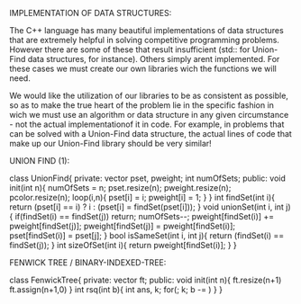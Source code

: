 IMPLEMENTATION OF DATA STRUCTURES:

The C++ language has many beautiful implementations of data structures that are extremely helpful in solving competitive programming
problems. However there are some of these that result insufficient (std::<set> for Union-Find data structures, for instance).
Others simply arent implemented. For these cases we must create our own libraries wich the functions we will need.

We would like the utilization of our libraries to be as consistent as possible, so as to make the true heart of the problem lie in the
specific fashion in wich we must use an algorithm or data structure in any given circumstance - not the actual implementationof it in code.
For example, in problems that can be solved with a Union-Find data structure, the actual lines of code that make up
our Union-Find library should be very similar!

UNION FIND (1):

class UnionFind{
private:
	vector<int> pset, pweight;
	int numOfSets;
public:
	void init(int n){
		numOfSets = n;
		pset.resize(n); pweight.resize(n); pcolor.resize(n);
		loop(i,n){
			pset[i] = i;
			pweight[i] = 1;
		}
	}
	int findSet(int i){ return (pset[i] == i) ? i : (pset[i] = findSet(pset[i])); }
	void unionSet(int i, int j){
		if(findSet(i) == findSet(j)) return;
		numOfSets--;
		pweight[findSet(i)] += pweight[findSet(j)];
		pweight[findSet(j)] = pweight[findSet(i)];
		pset[findSet(i)] = pset[j];
	}
	bool isSameSet(int i, int j){ return (findSet(i) == findSet(j)); }
	int sizeOfSet(int i){ return pweight[findSet(i)]; }
}

FENWICK TREE / BINARY-INDEXED-TREE:

class FenwickTree{
private: vector<int> ft;
public:
	void init(int n){ ft.resize(n+1) ft.assign(n+1,0) }
	int rsq(int b){
		int ans, k;
		for(; k; b -= )
	}
}
